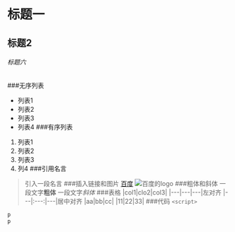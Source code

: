 # 标题一
## 标题2
###### 标题六
###无序列表
* 列表1
* 列表2
* 列表3
* 列表4
###有序列表
1. 列表1
2. 列表2
3. 列表3
4. 列4
###引用名言
> 引入一段名言
###插入链接和图片
[百度]('https:wwww.baidu.com')
![百度的logo]('https://www.baidu.com/img/bd_logo1.png')
###粗体和斜体
一段文字**粗体** 一段文字*斜体* 
###表格
|col1|clo2|col3|
|---|---|---|左对齐
|---|:---:|---|居中对齐
|aa|bb|cc|
|11|22|33|
###代码
`<script>`
```p
p
p
```